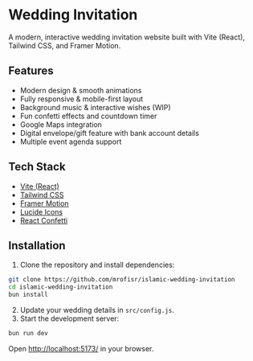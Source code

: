 # Wedding Invitation

A modern, interactive wedding invitation website built with Vite (React), Tailwind CSS, and Framer Motion.

## Features

- Modern design & smooth animations
- Fully responsive & mobile-first layout
- Background music & interactive wishes (WIP)
- Fun confetti effects and countdown timer
- Google Maps integration
- Digital envelope/gift feature with bank account details
- Multiple event agenda support

## Tech Stack

- [Vite (React)](https://vite.dev/)
- [Tailwind CSS](https://tailwindcss.com/)
- [Framer Motion](https://www.framer.com/motion/)
- [Lucide Icons](https://lucide.dev/)
- [React Confetti](https://www.npmjs.com/package/react-confetti)

## Installation

1. Clone the repository and install dependencies:

```bash
git clone https://github.com/mrofisr/islamic-wedding-invitation
cd islamic-wedding-invitation
bun install
```

2. Update your wedding details in `src/config.js`.
3. Start the development server:

```bash
bun run dev
```

Open [http://localhost:5173/](http://localhost:5173/) in your browser.
